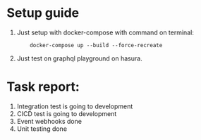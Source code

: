 # Setup guide

1. Just setup with docker-compose with command on terminal:
    ```
        docker-compose up --build --force-recreate
    ```
2. Just test on graphql playground on hasura.

# Task report:
1. Integration test is going to development
2. CICD test is going to development
3. Event webhooks done
4. Unit testing done

